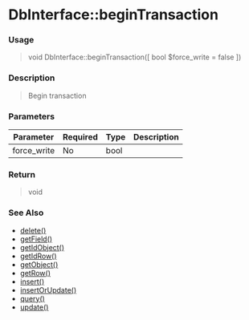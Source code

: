 
# DbInterface::beginTransaction 

### Usage

> void DbInterface::beginTransaction([ bool $force_write = false ])

### Description

> Begin transaction

### Parameters

Parameter | Required | Type | Description
------------- |------------- |------------- |------------- 
force_write | No | bool |

### Return
> void 
### See Also

* [delete()](delete.md)
* [getField()](getfield.md)
* [getIdObject()](getidobject.md)
* [getIdRow()](getidrow.md)
* [getObject()](getobject.md)
* [getRow()](getrow.md)
* [insert()](insert.md)
* [insertOrUpdate()](insertorupdate.md)
* [query()](query.md)
* [update()](update.md)


